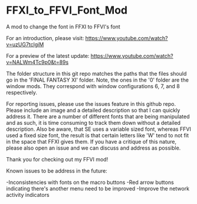 # FFXI_to_FFVI_Font_Mod
A mod to change the font in FFXI to FFVI's font

For an introduction, please visit: https://www.youtube.com/watch?v=uzUG7tclgiM

For a preview of the latest update: https://www.youtube.com/watch?v=NALWm4Tc9p0&t=89s

The folder structure in this git repo matches the paths that the files should go in the 'FINAL FANTASY XI' folder. Note, the ones in the '0' folder are the window mods. They correspond with window configurations 6, 7, and 8 respectively.

For reporting issues, please use the issues feature in this github repo. Please include an image and a detailed description so that I can quickly address it. There are a number of different fonts that are being manipulated and as such, it is time consuming to track them down without a detailed description. Also be aware, that SE uses a variable sized font, whereas FFVI used a fixed size font, the result is that certain letters like 'W' tend to not fit in the space that FFXI gives them. If you have a critique of this nature, please also open an issue and we can discuss and address as possible.

Thank you for checking out my FFVI mod!

Known issues to be address in the future:

-Inconsistencies with fonts on the macro buttons
-Red arrow buttons indicating there's another menu need to be improved
-Improve the network activity indicators
